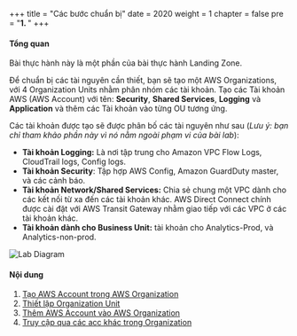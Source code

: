 +++
title = "Các bước chuẩn bị"
date = 2020
weight = 1
chapter = false
pre = "<b>1. </b>"
+++

#### Tổng quan

Bài thực hành này là một phần của bài thực hành Landing Zone.

Để chuẩn bị các tài nguyên cần thiết, bạn sẽ tạo một AWS Organizations, với 4 Organization Units nhằm phân nhóm các tài khoản. Tạo các Tài khoản AWS (AWS Account) với tên: **Security**, **Shared Services**, **Logging** và **Application** và thêm các Tài khoản vào từng OU tương ứng.

Các tài khoản được tạo sẽ được phân bố các tài nguyên như sau (*Lưu ý: bạn chỉ tham khảo phần này vì nó nằm ngoài phạm vi của bài lab*):
- **Tài khoản Logging:** Là nơi tập trung cho Amazon VPC Flow Logs, CloudTrail logs, Config logs.
- **Tài khoản Security**: Tập hợp AWS Config, Amazon GuardDuty master, và các cảnh báo.
- **Tài khoản Network/Shared Services:** Chia sẻ chung một VPC dành cho các kết nối từ xa đến các tài khoản khác. AWS Direct Connect chính được cài đặt với AWS Transit Gateway nhằm giao tiếp với các VPC ở các tài khoản khác.
- **Tài khoản dành cho Business Unit:** tài khoản cho Analytics-Prod, và Analytics-non-prod.

![Lab Diagram](/images/1/1.png?width=70pc)

#### Nội dung
1. [Tạo AWS Account trong AWS Organization](1-create-aws-account)
2. [Thiết lập Organization Unit](2-configure-OU)
3. [Thêm AWS Account vào AWS Organization](2-configure-OU)
4. [Truy cập qua các acc khác trong Organization](4-switch-role)